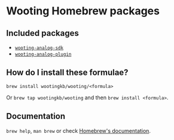 # Wooting Homebrew packages

## Included packages

- [`wooting-analog-sdk`](https://github.com/WootingKb/wooting-analog-sdk)
- [`wooting-analog-plugin`](https://github.com/WootingKb/wooting-analog-plugin)

## How do I install these formulae?
`brew install wootingkb/wooting/<formula>`

Or `brew tap wootingkb/wooting` and then `brew install <formula>`.

## Documentation
`brew help`, `man brew` or check [Homebrew's documentation](https://docs.brew.sh).
